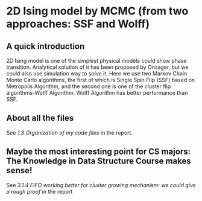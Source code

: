 # 2D Ising model by MCMC (from two approaches: SSF and Wolff)

## A quick introduction

2D Ising model is one of the simplest physical models could show phase transition. Analytical solution of it has been proposed by Onsager, but we could also use simulation way to solve it. Here we use two Markov Chain Monte Carlo algorithms, the first of which is Single Spin Flip (SSF) based on Metropolis Algorithm, and the second one is one of the cluster flip algorithms-Wolff Algorithm. Wolff Algorithm has better performance than SSF.

## About all the files

See *1.3 Organization of my code files* in the report.

## Maybe the most interesting point for CS majors: The Knowledge in Data Structure Course makes sense!

See *3.1.4 FIFO working better for cluster growing mechanism: we could give a rough proof* in the report
